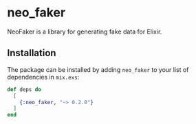 # neo_faker

NeoFaker is a library for generating fake data for Elixir.

## Installation

The package can be installed by adding `neo_faker` to your list of dependencies in `mix.exs`:

```elixir
def deps do
  [
    {:neo_faker, "~> 0.2.0"}
  ]
end
```
